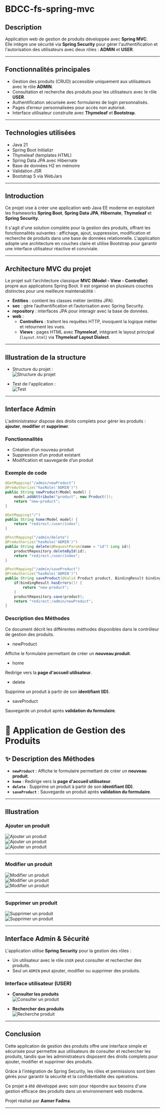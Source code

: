 # BDCC-fs-spring-mvc

## Description

Application web de gestion de produits développée avec **Spring MVC**.  
Elle intègre une sécurité via **Spring Security** pour gérer l'authentification et l'autorisation des utilisateurs avec deux rôles : **ADMIN** et **USER**.

---

## Fonctionnalités principales

- Gestion des produits (CRUD) accessible uniquement aux utilisateurs avec le rôle **ADMIN**.
- Consultation et recherche des produits pour les utilisateurs avec le rôle **USER**.
- Authentification sécurisée avec formulaires de login personnalisés.
- Pages d’erreur personnalisées pour accès non autorisé.
- Interface utilisateur construite avec **Thymeleaf** et **Bootstrap**.

---

## Technologies utilisées

- Java 21
- Spring Boot Initializr
- Thymeleaf (templates HTML)
- Spring Data JPA avec Hibernate
- Base de données H2 en mémoire
- Validation JSR
- Bootstrap 5 via WebJars

---

## Introduction

Ce projet vise à créer une application web Java EE moderne en exploitant les frameworks **Spring Boot**, **Spring Data JPA**, **Hibernate**, **Thymeleaf** et **Spring Security**.

Il s'agit d'une solution complète pour la gestion des produits, offrant les fonctionnalités suivantes : affichage, ajout, suppression, modification et recherche de produits dans une base de données relationnelle. L'application adopte une architecture en couches claire et utilise Bootstrap pour garantir une interface utilisateur réactive et conviviale.

---

## Architecture MVC du projet

Le projet suit l’architecture classique **MVC (Model - View - Controller)** propre aux applications Spring Boot. Il est organisé en plusieurs couches distinctes pour une meilleure maintenabilité :

- **Entities** : contient les classes métier (entités JPA).
- **sec** : gère l’authentification et l’autorisation avec Spring Security.
- **repository** : interfaces JPA pour interagir avec la base de données.
- **web** :
  - **Controllers** : traitent les requêtes HTTP, invoquent la logique métier et retournent les vues.
  - **Views** : pages HTML avec **Thymeleaf**, intégrant le layout principal (`layout.html`) via **Thymeleaf Layout Dialect**.

---

## Illustration de la structure

- Structure du projet :  
  ![Structure du projet](images/structure.png)

- Test de l'application :  
  ![Test](images/test.png)

---

## Interface Admin

L'administrateur dispose des droits complets pour gérer les produits : **ajouter**, **modifier** et **supprimer**.

### Fonctionnalités

- Création d’un nouveau produit
- Suppression d’un produit existant
- Modification et sauvegarde d’un produit

### Exemple de code

```java
@GetMapping("/admin/newProduct")
@PreAuthorize("hasRole('ADMIN')")
public String newProduct(Model model) {
    model.addAttribute("product", new Product());
    return "new-product";
}

@GetMapping("/")
public String home(Model model) {
    return "redirect:/user/index";
}

@PostMapping("/admin/delete")
@PreAuthorize("hasRole('ADMIN')")
public String delete(@RequestParam(name = "id") Long id){
    productRepository.deleteById(id);
    return "redirect:/user/index";
}

@PostMapping("/admin/saveProduct")
@PreAuthorize("hasRole('ADMIN')")
public String saveProduct(@Valid Product product, BindingResult bindingResult, Model model) {
    if(bindingResult.hasErrors()) {
        return "new-product";
    }
    productRepository.save(product);
    return "redirect:/admin/newProduct";
}
```


### Description des Méthodes

Ce document décrit les différentes méthodes disponibles dans le contrôleur de gestion des produits.

- newProduct

Affiche le formulaire permettant de créer un **nouveau produit**.

- home

Redirige vers la **page d'accueil utilisateur**.

- delete

Supprime un produit à partir de son **identifiant (ID)**.

- saveProduct

Sauvegarde un produit après **validation du formulaire**.


# 📘 Application de Gestion des Produits

## ✨ Description des Méthodes

- **`newProduct`** : Affiche le formulaire permettant de créer un **nouveau produit**.
- **`home`** : Redirige vers la **page d'accueil utilisateur**.
- **`delete`** : Supprime un produit à partir de son **identifiant (ID)**.
- **`saveProduct`** : Sauvegarde un produit après **validation du formulaire**.

---

##  Illustration

### Ajouter un produit

![Ajouter un produit](images/ajouter1.png)  
![Ajouter un produit](images/ajouter2.png)  
![Ajouter un produit](images/ajouter3.png)

---

###  Modifier un produit

![Modifier un produit](images/edit.png)  
![Modifier un produit](images/edit1.png)  
![Modifier un produit](images/edit3.png)

---

### Supprimer un produit

![Supprimer un produit](images/delete.png)  
![Supprimer un produit](images/delete1.png)

---

##  Interface Admin & Sécurité

L'application utilise **Spring Security** pour la gestion des rôles :

- Un utilisateur avec le rôle `USER` peut consulter et rechercher des produits.
- Seul un `ADMIN` peut ajouter, modifier ou supprimer des produits.

###  Interface utilisateur (USER)

- **Consulter les produits**  
  ![Consulter un produit](images/user.png)

- **Rechercher des produits**  
  ![Recherche produit](images/usersearch.png)

---

## Conclusion



Cette application de gestion des produits offre une interface simple et sécurisée pour permettre aux utilisateurs de consulter et rechercher les produits, tandis que les administrateurs disposent des droits complets pour ajouter, modifier et supprimer des produits.

Grâce à l'intégration de Spring Security, les rôles et permissions sont bien gérés pour garantir la sécurité et la confidentialité des opérations.

Ce projet a été développé avec soin pour répondre aux besoins d'une gestion efficace des produits dans un environnement web moderne.


Projet réalisé par **Aamer Fadma**.

---
